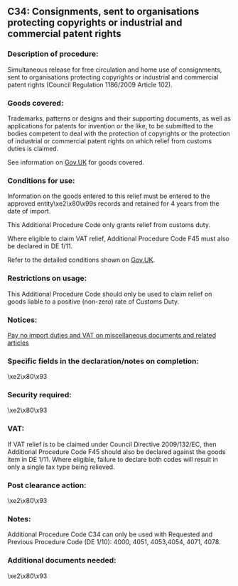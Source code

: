 C34: Consignments, sent to organisations protecting copyrights or industrial and commercial patent rights
---------------------------------------------------------------------------------------------------------

### Description of procedure:

Simultaneous release for free circulation and home use of consignments, sent to organisations protecting copyrights or industrial and commercial patent rights (Council Regulation 1186/2009 Article 102).

### Goods covered:

Trademarks, patterns or designs and their supporting documents, as well as applications for patents for invention or the like, to be submitted to the bodies competent to deal with the protection of copyrights or the protection of industrial or commercial patent rights on which relief from customs duties is claimed.

See information on [Gov.UK](https://www.gov.uk/guidance/pay-no-import-duties-and-vat-on-miscellaneous-documents-and-related-articles) for goods covered.

### Conditions for use:

Information on the goods entered to this relief must be entered to the approved entity\xe2\x80\x99s records and retained for 4 years from the date of import.

This Additional Procedure Code only grants relief from customs duty.

Where eligible to claim VAT relief, Additional Procedure Code F45 must also be declared in DE 1/11.

Refer to the detailed conditions shown on [Gov.UK](https://www.gov.uk/guidance/pay-no-import-duties-and-vat-on-miscellaneous-documents-and-related-articles).

### Restrictions on usage:

This Additional Procedure Code should only be used to claim relief on goods liable to a positive (non-zero) rate of Customs Duty.

### Notices:

[Pay no import duties and VAT on miscellaneous documents and related articles](https://www.gov.uk/guidance/pay-no-import-duties-and-vat-on-miscellaneous-documents-and-related-articles)

### Specific fields in the declaration/notes on completion:

\xe2\x80\x93

### Security required:

\xe2\x80\x93

### VAT:

If VAT relief is to be claimed under Council Directive 2009/132/EC, then Additional Procedure Code F45 should also be declared against the goods item in DE 1/11. Where eligible, failure to declare both codes will result in only a single tax type being relieved.

### Post clearance action:

\xe2\x80\x93

### Notes:

Additional Procedure Code C34 can only be used with Requested and Previous Procedure Code (DE 1/10): 4000, 4051, 4053,4054, 4071, 4078.

### Additional documents needed:

\xe2\x80\x93


